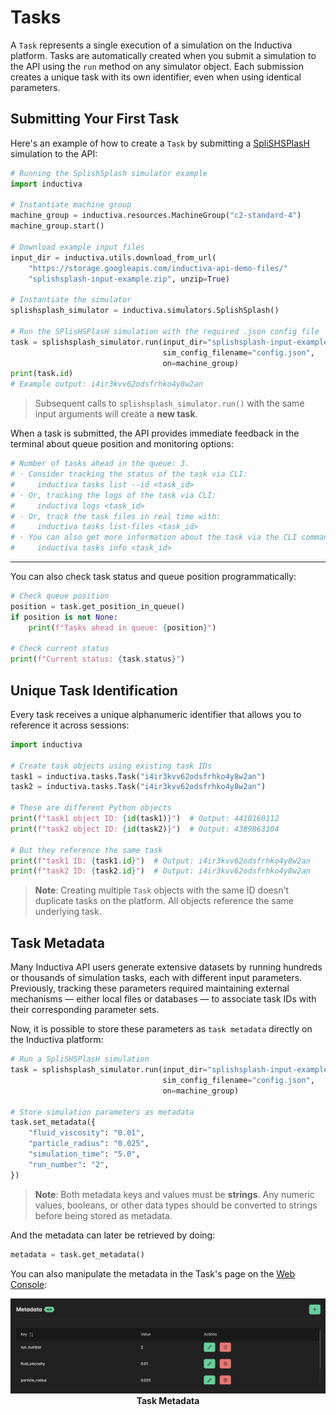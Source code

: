 # Tasks

A `Task` represents a single execution of a simulation on the Inductiva platform. Tasks are automatically created when you submit a simulation to the API using the `run` method on any simulator object. Each submission creates a unique task with its own identifier, even when using identical parameters.

## Submitting Your First Task

Here's an example of how to create a `Task` by submitting a [SpliSHSPlasH](https://inductiva.ai/guides/splishsplash) simulation to the API:

```python
# Running the SplishSplash simulator example
import inductiva

# Instantiate machine group
machine_group = inductiva.resources.MachineGroup("c2-standard-4")
machine_group.start()

# Download example input files
input_dir = inductiva.utils.download_from_url(
    "https://storage.googleapis.com/inductiva-api-demo-files/"
    "splishsplash-input-example.zip", unzip=True)

# Instantiate the simulator
splishsplash_simulator = inductiva.simulators.SplishSplash()

# Run the SPlisHSPlasH simulation with the required .json config file
task = splishsplash_simulator.run(input_dir="splishsplash-input-example",
                                  sim_config_filename="config.json",
                                  on=machine_group)
print(task.id)
# Example output: i4ir3kvv62odsfrhko4y8w2an
```

> Subsequent calls to `splishsplash_simulator.run()` with the same input arguments will create a **new task**.

When a task is submitted, the API provides immediate feedback in the terminal about queue position and monitoring options:

```sh
# Number of tasks ahead in the queue: 3.
# · Consider tracking the status of the task via CLI:
#     inductiva tasks list --id <task_id>
# · Or, tracking the logs of the task via CLI:
#     inductiva logs <task_id>
# · Or, track the task files in real time with:
#     inductiva tasks list-files <task_id>
# · You can also get more information about the task via the CLI command:
#     inductiva tasks info <task_id>
```

---

You can also check task status and queue position programmatically:

```python
# Check queue position
position = task.get_position_in_queue()
if position is not None:
    print(f"Tasks ahead in queue: {position}")

# Check current status
print(f"Current status: {task.status}")
```

## Unique Task Identification

Every task receives a unique alphanumeric identifier that allows you to reference it across sessions:

```python
import inductiva

# Create task objects using existing task IDs
task1 = inductiva.tasks.Task("i4ir3kvv62odsfrhko4y8w2an")
task2 = inductiva.tasks.Task("i4ir3kvv62odsfrhko4y8w2an")

# These are different Python objects
print(f"task1 object ID: {id(task1)}")  # Output: 4410160112
print(f"task2 object ID: {id(task2)}")  # Output: 4389863104

# But they reference the same task
print(f"task1 ID: {task1.id}")  # Output: i4ir3kvv62odsfrhko4y8w2an
print(f"task2 ID: {task2.id}")  # Output: i4ir3kvv62odsfrhko4y8w2an
```

> **Note**: Creating multiple `Task` objects with the same ID doesn't duplicate tasks on the platform. All objects reference the same underlying task.

## Task Metadata

Many Inductiva API users generate extensive datasets by running hundreds or thousands of
simulation tasks, each with different input parameters. Previously, tracking these parameters
required maintaining external mechanisms — either local files or databases — to associate task IDs
with their corresponding parameter sets.

Now, it is possible to store these parameters as `task metadata` directly on the Inductiva platform:

```python
# Run a SpliSHSPlasH simulation
task = splishsplash_simulator.run(input_dir="splishsplash-input-example",
                                  sim_config_filename="config.json",
                                  on=machine_group)

# Store simulation parameters as metadata
task.set_metadata({
    "fluid_viscosity": "0.01",
    "particle_radius": "0.025",
    "simulation_time": "5.0",
    "run_number": "2",
})
```

> **Note**: Both metadata keys and values must be **strings**. Any numeric values, booleans, or other data types should be converted to strings before being stored as metadata.

And the metadata can later be retrieved by doing:

```python
metadata = task.get_metadata()
```

You can also manipulate the metadata in the Task's page on the [Web Console](https://console.inductiva.ai/tasks):

<div align="center">
   <img src="../_static/task-metadata.png" alt="Task Metadata">
   <figcaption align="center"><b>Task Metadata</b></figcaption>
</div>